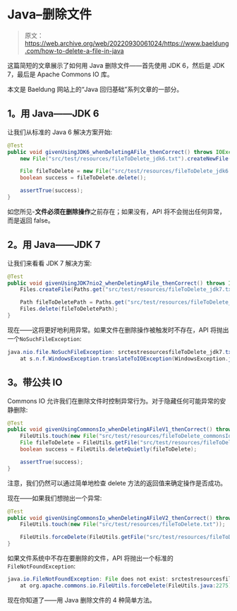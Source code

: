 # Java–删除文件

> 原文：<https://web.archive.org/web/20220930061024/https://www.baeldung.com/how-to-delete-a-file-in-java>

这篇简短的文章展示了如何用 Java 删除文件——首先使用 JDK 6，然后是 JDK 7，最后是 Apache Commons IO 库。

本文是 Baeldung 网站上的“Java 回归基础”系列文章的一部分。

## 1。用 Java——JDK 6

让我们从标准的 Java 6 解决方案开始:

```java
@Test
public void givenUsingJDK6_whenDeletingAFile_thenCorrect() throws IOException {
    new File("src/test/resources/fileToDelete_jdk6.txt").createNewFile();

    File fileToDelete = new File("src/test/resources/fileToDelete_jdk6.txt");
    boolean success = fileToDelete.delete();

    assertTrue(success);
}
```

如您所见-**文件必须在删除操作**之前存在；如果没有，API 将不会抛出任何异常，而是返回 false。

## 2。用 Java——JDK 7

让我们来看看 JDK 7 解决方案:

```java
@Test
public void givenUsingJDK7nio2_whenDeletingAFile_thenCorrect() throws IOException {
    Files.createFile(Paths.get("src/test/resources/fileToDelete_jdk7.txt"));

    Path fileToDeletePath = Paths.get("src/test/resources/fileToDelete_jdk7.txt");
    Files.delete(fileToDeletePath);
}
```

现在——这将更好地利用异常。如果文件在删除操作被触发时不存在，API 将抛出一个`NoSuchFileException`:

```java
java.nio.file.NoSuchFileException: srctestresourcesfileToDelete_jdk7.txt
    at s.n.f.WindowsException.translateToIOException(WindowsException.java:79)
```

## 3。带公共 IO

Commons IO 允许我们在删除文件时控制异常行为。对于隐藏任何可能异常的安静删除:

```java
@Test
public void givenUsingCommonsIo_whenDeletingAFileV1_thenCorrect() throws IOException {
    FileUtils.touch(new File("src/test/resources/fileToDelete_commonsIo.txt"));
    File fileToDelete = FileUtils.getFile("src/test/resources/fileToDelete_commonsIo.txt");
    boolean success = FileUtils.deleteQuietly(fileToDelete);

    assertTrue(success);
}
```

注意，我们仍然可以通过简单地检查 delete 方法的返回值来确定操作是否成功。

现在——如果我们想抛出一个异常:

```java
@Test
public void givenUsingCommonsIo_whenDeletingAFileV2_thenCorrect() throws IOException {
    FileUtils.touch(new File("src/test/resources/fileToDelete.txt"));

    FileUtils.forceDelete(FileUtils.getFile("src/test/resources/fileToDelete.txt"));
}
```

如果文件系统中不存在要删除的文件，API 将抛出一个标准的`FileNotFoundException`:

```java
java.io.FileNotFoundException: File does not exist: srctestresourcesfileToDelete.txt
    at org.apache.commons.io.FileUtils.forceDelete(FileUtils.java:2275)
```

现在你知道了——用 Java 删除文件的 4 种简单方法。